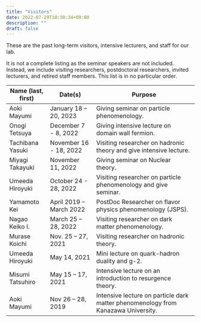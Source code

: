 ```yaml
---
title: "Visitors"
date: 2022-07-29T10:30:34+09:00
description: ""
draft: false
---
```

<!--
NOTE:
Tilte is displayed as Topic title in Home page and Listing page.
Description is displayed as Short summary in Home page.
This area up to !--more-- is displayed as Summary in listing pages linked from sidebar items.
-->
These are the past long-term visitors, intensive lecturers, and staff for our lab.
<!--more-->
It is not a complete listing as the seminar speakers are not included.  Instead, we include visiting researchers, postdoctoral researchers, invited lecturers, and retired staff members.  This list is in no particular order.

| Name (last, first) | Date(s) | Purpose | 
| ---- | ---- | ---- |
| Aoki Mayumi | January 18 – 20, 2023| Giving seminar on particle phenomenology. |
| Onogi Tetsuya | December 7 - 8, 2022 | Giving intensive lecture on domain wall fermion. |
| Tachibana Yasuki | November 16 - 18, 2022 | Visiting researcher on hadronic theory and give intensive lecture. |
| Miyagi Takayuki | November 11, 2022 | Giving seminar on Nuclear theory. |
| Umeeda Hiroyuki | October 24 - 28, 2022 | Visiting researcher on particle phenomenology and give seminar. |
| Yamamoto Kei | April 2019 – March 2022 | PostDoc Researcher on flavor physics phenomenology (JSPS). |
| Nagao Keiko I. | March 25 – 28, 2022 | Visiting researcher on dark matter phenomenology. |
| Murase Koichi | Nov. 25 – 27, 2021 | Visiting researcher on hadronic theory. |
| Umeeda Hiroyuki | May 14, 2021 | Mini lecture on quark-hadron duality and g-2. | 
| Misumi Tatsuhiro | May 15 – 17, 2021| Intensive lecture on an introduction to resurgence theory. |
| Aoki Mayumi | Nov 26 – 28, 2019 | Intensive lecture on particle dark matter phenomenology from Kanazawa University. |